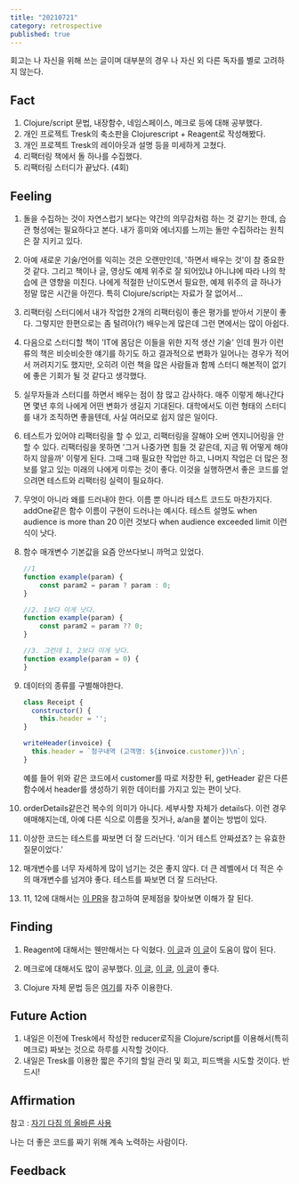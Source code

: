 ```yaml
---
title: "20210721"
category: retrospective
published: true
---
```

회고는 나 자신을 위해 쓰는 글이며 대부분의 경우 나 자신 외 다른 독자를 별로 고려하지 않는다.

## Fact

1. Clojure/script 문법, 내장함수, 네임스페이스,  메크로 등에 대해 공부했다.
2. 개인 프로젝트 Tresk의 축소판을 Clojurescript + Reagent로 작성해봤다.
3. 개인 프로젝트 Tresk의 레이아웃과 설명 등을 미세하게 고쳤다.
4. 리팩터링 책에서 돌 하나를 수집했다.
5. 리팩터링 스터디가 끝났다. (4회)

## Feeling

1. 돌을 수집하는 것이 자연스럽기 보다는 약간의 의무감처럼 하는 것 같기는 한데, 습관 형성에는 필요하다고 본다. 내가 흥미와 에너지를 느끼는 돌만 수집하라는 원칙은 잘 지키고 있다.
2. 아예 새로운 기술/언어를 익히는 것은 오랜만인데, '하면서 배우는 것'이 참 중요한 것 같다. 그리고 책이나 글, 영상도 예제 위주로 잘 되어있냐 아니냐에 따라 나의 학습에 큰 영향을 미친다. 나에게 적절한 난이도면서 필요한, 예제 위주의 글 하나가 정말 많은 시간을 아낀다. 특히 Clojure/script는 자료가 잘 없어서...
3. 리팩터링 스터디에서 내가 작업한 2개의 리팩터링이 좋은 평가를 받아서 기분이 좋다. 그렇지만 한편으로는 좀 털려야(?) 배우는게 많은데 그런 면에서는 많이 아쉽다.
4. 다음으로 스터디할 책이 'IT에 몸담은 이들을 위한 지적 생산 기술' 인데 뭔가 이런 류의 책은 비슷비슷한 얘기를 하기도 하고 결과적으로 변화가 일어나는 경우가 적어서 꺼려지기도 했지만, 오히려 이런 책을 많은 사람들과 함께 스터디 해본적이 없기에 좋은 기회가 될 것 같다고 생각했다.
5. 실무자들과 스터디를 하면서 배우는 점이 참 많고 감사하다. 매주 이렇게 해나간다면 몇년 후의 나에게 어떤 변화가 생길지 기대된다. 대학에서도 이런 형태의 스터디를 내가 조직하면 좋을텐데, 사실 여러모로 쉽지 않은 일이다.
6. 테스트가 있어야 리팩터링을 할 수 있고, 리팩터링을 잘해야 오버 엔지니어링을 안할 수 있다. 리팩터링을 못하면 '그거 나중가면 힘들 것 같은데, 지금 뭐 어떻게 해야하지 않을까' 이렇게 된다. 그때 그때 필요한 작업만 하고, 나머지 작업은 더 많은 정보를 알고 있는 미래의 나에게 미루는 것이 좋다. 이것을 실행하면서 좋은 코드를 얻으려면 테스트와 리팩터링 실력이 필요하다.
7. 무엇이 아니라 왜를 드러내야 한다. 이름 뿐 아니라 테스트 코드도 마찬가지다. addOne같은 함수 이름이 구현이 드러나는 예시다. 테스트 설명도 when audience is more than 20 이런 것보다 when audience exceeded limit 이런식이 낫다.
8. 함수 매개변수 기본값을 요즘 안쓰다보니 까먹고 있었다.

    ```js
    //1
    function example(param) {
        const param2 = param ? param : 0;
    }

    //2. 1보다 이게 낫다.
    function example(param) {
        const param2 = param ?? 0;
    }

    //3. 그런데 1, 2보다 이게 낫다.
    function example(param = 0) {
    }

9. 데이터의 종류를 구별해야한다.

    ```js
    class Receipt {
      constructor() {
        this.header = '';
    }

    writeHeader(invoice) {
      this.header = `청구내역 (고객명: ${invoice.customer})\n`;
    }
    ```

    예를 들어 위와 같은 코드에서 customer를 따로 저장한 뒤, getHeader 같은 다른 함수에서 header를 생성하기 위한 데이터를 가지고 있는 편이 낫다.

10. orderDetails같은건 복수의 의미가 아니다. 세부사항 자체가 details다. 이런 경우 애매해지는데, 아예 다른 식으로 이름을 짓거나, a/an을 붙이는 방법이 있다.
11. 이상한 코드는 테스트를 짜보면 더 잘 드러난다. '이거 테스트 안짜셨죠? 는 유효한 질문이었다.'
12. 매개변수를 너무 자세하게 많이 넘기는 것은 좋지 않다. 더 큰 레벨에서 더 적은 수의 매개변수를 넘겨야 좋다. 테스트를 짜보면 더 잘 드러난다.
13. 11, 12에 대해서는 [이 PR](https://github.com/hannut91/refactoring/pull/6/files)을 참고하여 문제점을 찾아보면 이해가 잘 된다.

## Finding

1. Reagent에 대해서는 웬만해서는 다 익혔다. [이 글](https://reagent-project.github.io)과 [이 글](https://github.com/reagent-project/reagent/blob/master/doc/ReactFeatures.md)이 도움이 많이 된다.

2. 메크로에 대해서도 많이 공부했다. [이 글](https://hackernoon.com/clojurescript-macros-a-not-so-long-journey-part-ii-u3183uqa), [이 글](https://aphyr.com/posts/305-clojure-from-the-ground-up-macros?ref=hackernoon.com), [이 글](https://www.braveclojure.com/writing-macros/?ref=hackernoon.com)이 좋다.

3. Clojure 자체 문법 등은 [여기](https://clojuredocs.org)를 자주 이용한다.

## Future Action

1. 내일은 이전에 Tresk에서 작성한 reducer로직을 Clojure/script를 이용해서(특히 메크로) 짜보는 것으로 하루를 시작할 것이다.
2. 내일은 Tresk를 이용한 짧은 주기의 할일 관리 및 회고, 피드백을 시도할 것이다. 반드시!

## Affirmation

참고 : [자기 다짐 의 올바른 사용](https://escapefromcoding.tistory.com/301)

나는 더 좋은 코드를 짜기 위해 계속 노력하는 사람이다.

## Feedback
